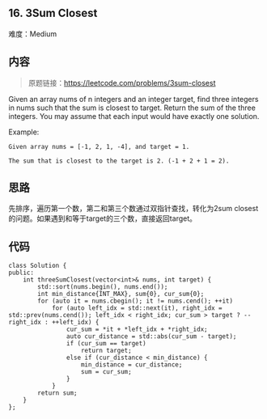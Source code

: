 ## 16. 3Sum Closest

难度：Medium

## 内容

> 原题链接：https://leetcode.com/problems/3sum-closest

Given an array nums of n integers and an integer target, find three integers in nums such that the sum is closest to target. Return the sum of the three integers. You may assume that each input would have exactly one solution.

Example:

```
Given array nums = [-1, 2, 1, -4], and target = 1.

The sum that is closest to the target is 2. (-1 + 2 + 1 = 2).
```

## 思路

先排序，遍历第一个数，第二和第三个数通过双指针查找，转化为2sum closest的问题。如果遇到和等于target的三个数，直接返回target。

## 代码

```
class Solution {
public:
    int threeSumClosest(vector<int>& nums, int target) {
        std::sort(nums.begin(), nums.end());
        int min_distance{INT_MAX}, sum{0}, cur_sum{0};
        for (auto it = nums.cbegin(); it != nums.cend(); ++it)
            for (auto left_idx = std::next(it), right_idx = std::prev(nums.cend()); left_idx < right_idx; cur_sum > target ? --right_idx : ++left_idx) {
                cur_sum = *it + *left_idx + *right_idx;
                auto cur_distance = std::abs(cur_sum - target);
                if (cur_sum == target)
                    return target;
                else if (cur_distance < min_distance) {
                    min_distance = cur_distance;
                    sum = cur_sum;
                }
            }
        return sum;
    }
};
```
